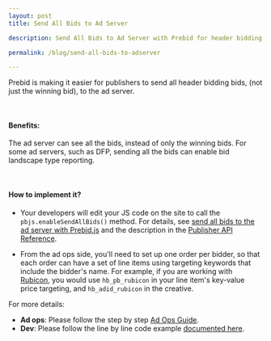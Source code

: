 ```yaml
---
layout: post
title: Send All Bids to Ad Server

description: Send All Bids to Ad Server with Prebid for header bidding.

permalink: /blog/send-all-bids-to-adserver

---
```


Prebid is making it easier for publishers to send all header bidding bids, (not just the winning bid), to the ad server. 

<br>

#### Benefits:

The ad server can see all the bids, instead of only the winning bids. For some ad servers, such as DFP, sending all the bids can enable bid landscape type reporting.

<br>

#### How to implement it?

+ Your developers will edit your JS code on the site to call the `pbjs.enableSendAllBids()` method.  For details, see [send all bids to the ad server with Prebid.js](/dev-docs/examples/send-all-bids.html) and the description in the [Publisher API Reference](/dev-docs/publisher-api-reference.html#module_pbjs.enableSendAllBids).

+ From the ad ops side, you'll need to set up one order per bidder, so that each order can have a set of line items using targeting keywords that include the bidder's name.  For example, if you are working with [Rubicon](/dev-docs/bidders.html#rubicon), you would use `hb_pb_rubicon` in your line item's key-value price targeting, and `hb_adid_rubicon` in the creative.

For more details:

- **Ad ops**: Please follow the step by step [Ad Ops Guide](/adops/send-all-bids-adops.html).
- **Dev**: Please follow the line by line code example [documented here](/dev-docs/examples/send-all-bids.html).
